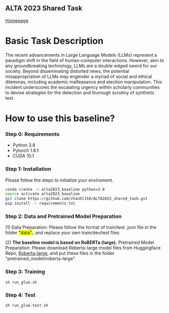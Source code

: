 ## ALTA 2023 Shared Task 
[Homepage](https://www.alta.asn.au/events/sharedtask2023/description.html)

# Basic Task Description
The recent advancements in Large Language Models (LLMs) represent a paradigm shift in the field of human-computer interactions. However, akin to any groundbreaking technology, LLMs are a double-edged sword for our society. Beyond disseminating distorted news, the potential misappropriation of LLMs may engender a myriad of social and ethical dilemmas, including academic malfeasance and election manipulation. This incident underscores the escalating urgency within scholarly communities to devise strategies for the detection and thorough scrutiny of synthetic text.

# How to use this baseline?

### Step 0: Requirements

- Python 3.8
- Pytorch 1.8.1
- CUDA 10.1


### Step 1: Installation

Please follow the steps to initialize your enviroment.
```bash
conda create -n alta2023_baseline python=3.8
source activate alta2023_baseline
git clone https://github.com/zhanhl316/ALTA2023_shared_task.git
pip install -r requirements.txt
```


### Step 2: Data and Pretrained Model Preparation
(1) Data Preparation: Please follow the format of train/test .json file in the folder <span style="background-color: yellow;">"data".</span>, and replace your own train/dev/test files.

(2) **The baseline model is based on RoBERTa (large).** Pretrained Model Preparation: Please download Reberta-large model files from Huggingface Repo, [Roberta-large](https://huggingface.co/roberta-large/tree/main), and put these files in the folder "pretrained_model/roberta-large".


### Step 3: Training

```shell
sh run_glue.sh
```
### Step 4: Test

```
sh run_glue-test.sh
```


